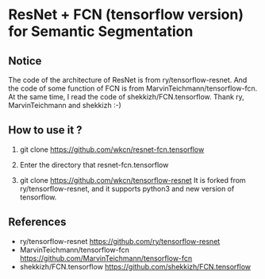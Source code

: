 # ResNet + FCN (tensorflow version) for Semantic Segmentation

## Notice
The code of the architecture of ResNet is from ry/tensorflow-resnet. And the code of some function of FCN is from MarvinTeichmann/tensorflow-fcn. At the same time, I read the code of shekkizh/FCN.tensorflow. 
Thank ry, MarvinTeichmann and shekkizh :-)

## How to use it ?

1. git clone https://github.com/wkcn/resnet-fcn.tensorflow

2. Enter the directory that resnet-fcn.tensorflow

3. git clone https://github.com/wkcn/tensorflow-resnet
It is forked from ry/tensorflow-resnet, and it supports python3 and new version of tensorflow. 

## References

- ry/tensorflow-resnet
    https://github.com/ry/tensorflow-resnet
- MarvinTeichmann/tensorflow-fcn 
    https://github.com/MarvinTeichmann/tensorflow-fcn
- shekkizh/FCN.tensorflow
    https://github.com/shekkizh/FCN.tensorflow
